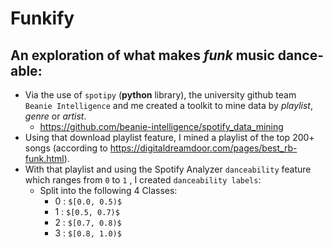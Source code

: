 # Funkify

## An exploration of what makes _funk_ music dance-able:

<script src="//yihui.org/js/math-code.js"></script>
<script async
  src="//mathjax.rstudio.com/latest/MathJax.js?config=TeX-MML-AM_CHTML">
</script>

- Via the use of `spotipy` (**python** library), the university github team `Beanie Intelligence` and me created a toolkit to mine data by _playlist_, _genre_ or _artist_.
  - https://github.com/beanie-intelligence/spotify_data_mining
- Using that download playlist feature, I mined a playlist of the top 200+ songs (according to https://digitaldreamdoor.com/pages/best_rb-funk.html).
- With that playlist and using the Spotify Analyzer `danceability` feature which ranges from `0` to `1` , I created `danceability labels`:
  - Split into the following 4 Classes:
    - 0 : `$[0.0, 0.5)$`
    - 1 : `$[0.5, 0.7)$`
    - 2 : `$[0.7, 0.8)$`
    - 3 : `$[0.8, 1.0)$`
